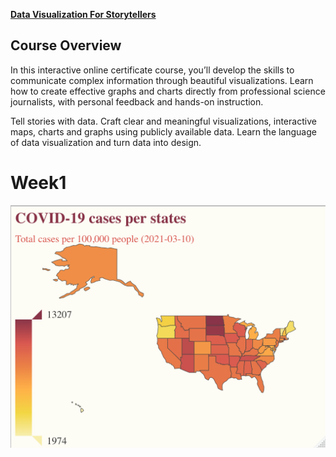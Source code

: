 
[**Data Visualization For
Storytellers**](https://multimedia.journalism.berkeley.edu/workshops/online-data-visualization-course/)

## Course Overview

In this interactive online certificate course, you’ll develop the skills
to communicate complex information through beautiful visualizations.
Learn how to create effective graphs and charts directly from
professional science journalists, with personal feedback and hands-on
instruction.

Tell stories with data. Craft clear and meaningful visualizations,
interactive maps, charts and graphs using publicly available data. Learn
the language of data visualization and turn data into
design.

# Week1

![COVID](https://github.com/vincentmanz/Data-Visualization-For-Storytellers/blob/master/week1/figures/cases.png)
